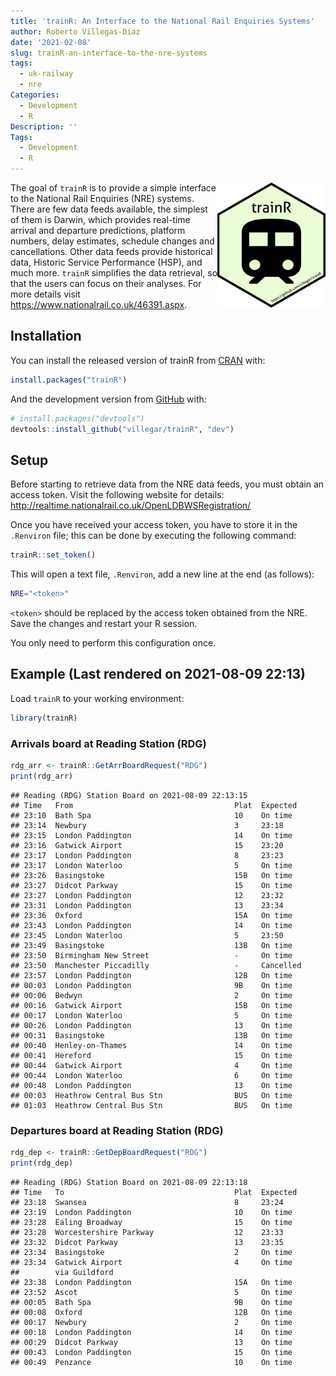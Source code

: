 ```yaml
---
title: 'trainR: An Interface to the National Rail Enquiries Systems'
author: Roberto Villegas-Diaz
date: '2021-02-08'
slug: trainR-an-interface-to-the-nre-systems
tags:
  - uk-railway
  - nre
Categories:
  - Development
  - R
Description: ''
Tags:
  - Development
  - R
---
```


<img src="https://raw.githubusercontent.com/villegar/trainR/main/inst/images/logo.png" alt="logo" align="right" height=200px/>

The goal of `trainR` is to provide a simple interface to the 
National Rail Enquiries (NRE) systems. There are few data feeds 
available, the simplest of them is Darwin, which provides real-time 
arrival and departure predictions, platform numbers, delay estimates, 
schedule changes and cancellations. Other data feeds provide historical 
data, Historic Service Performance (HSP), and much more. `trainR` 
simplifies the data retrieval, so that the users can focus on their 
analyses. For more details visit 
https://www.nationalrail.co.uk/46391.aspx.

## Installation

You can install the released version of trainR from [CRAN](https://CRAN.R-project.org) with:

``` r
install.packages("trainR")
```

And the development version from [GitHub](https://github.com/) with:

``` r
# install.packages("devtools")
devtools::install_github("villegar/trainR", "dev")
```

## Setup
Before starting to retrieve data from the NRE data feeds, you must obtain an access token. 
Visit the following website for details: http://realtime.nationalrail.co.uk/OpenLDBWSRegistration/

Once you have received your access token, you have to store it in the `.Renviron` file; this can be 
done by executing the following command:


```r
trainR::set_token()
```

This will open a text file, `.Renviron`, add a new line at the end (as follows):

```bash
NRE="<token>"
```

`<token>` should be replaced by the access token obtained from the NRE. Save the changes and restart 
your R session.

You only need to perform this configuration once.

## Example (Last rendered on 2021-08-09 22:13)

Load `trainR` to your working environment:

```r
library(trainR)
```

### Arrivals board at Reading Station (RDG)


```r
rdg_arr <- trainR::GetArrBoardRequest("RDG")
print(rdg_arr)
```

```
## Reading (RDG) Station Board on 2021-08-09 22:13:15
## Time   From                                    Plat  Expected
## 23:10  Bath Spa                                10    On time
## 23:14  Newbury                                 3     23:18
## 23:15  London Paddington                       14    On time
## 23:16  Gatwick Airport                         15    23:20
## 23:17  London Paddington                       8     23:23
## 23:17  London Waterloo                         5     On time
## 23:26  Basingstoke                             15B   On time
## 23:27  Didcot Parkway                          15    On time
## 23:27  London Paddington                       12    23:32
## 23:31  London Paddington                       13    23:34
## 23:36  Oxford                                  15A   On time
## 23:43  London Paddington                       14    On time
## 23:45  London Waterloo                         5     23:50
## 23:49  Basingstoke                             13B   On time
## 23:50  Birmingham New Street                   -     On time
## 23:50  Manchester Piccadilly                   -     Cancelled
## 23:57  London Paddington                       12B   On time
## 00:03  London Paddington                       9B    On time
## 00:06  Bedwyn                                  2     On time
## 00:16  Gatwick Airport                         15B   On time
## 00:17  London Waterloo                         5     On time
## 00:26  London Paddington                       13    On time
## 00:31  Basingstoke                             13B   On time
## 00:40  Henley-on-Thames                        14    On time
## 00:41  Hereford                                15    On time
## 00:44  Gatwick Airport                         4     On time
## 00:44  London Waterloo                         6     On time
## 00:48  London Paddington                       13    On time
## 00:03  Heathrow Central Bus Stn                BUS   On time
## 01:03  Heathrow Central Bus Stn                BUS   On time
```

### Departures board at Reading Station (RDG)


```r
rdg_dep <- trainR::GetDepBoardRequest("RDG")
print(rdg_dep)
```

```
## Reading (RDG) Station Board on 2021-08-09 22:13:18
## Time   To                                      Plat  Expected
## 23:18  Swansea                                 8     23:24
## 23:19  London Paddington                       10    On time
## 23:28  Ealing Broadway                         15    On time
## 23:28  Worcestershire Parkway                  12    23:33
## 23:32  Didcot Parkway                          13    23:35
## 23:34  Basingstoke                             2     On time
## 23:34  Gatwick Airport                         4     On time
##        via Guildford                           
## 23:38  London Paddington                       15A   On time
## 23:52  Ascot                                   5     On time
## 00:05  Bath Spa                                9B    On time
## 00:08  Oxford                                  12B   On time
## 00:17  Newbury                                 2     On time
## 00:18  London Paddington                       14    On time
## 00:29  Didcot Parkway                          13    On time
## 00:43  London Paddington                       15    On time
## 00:49  Penzance                                10    On time
```
